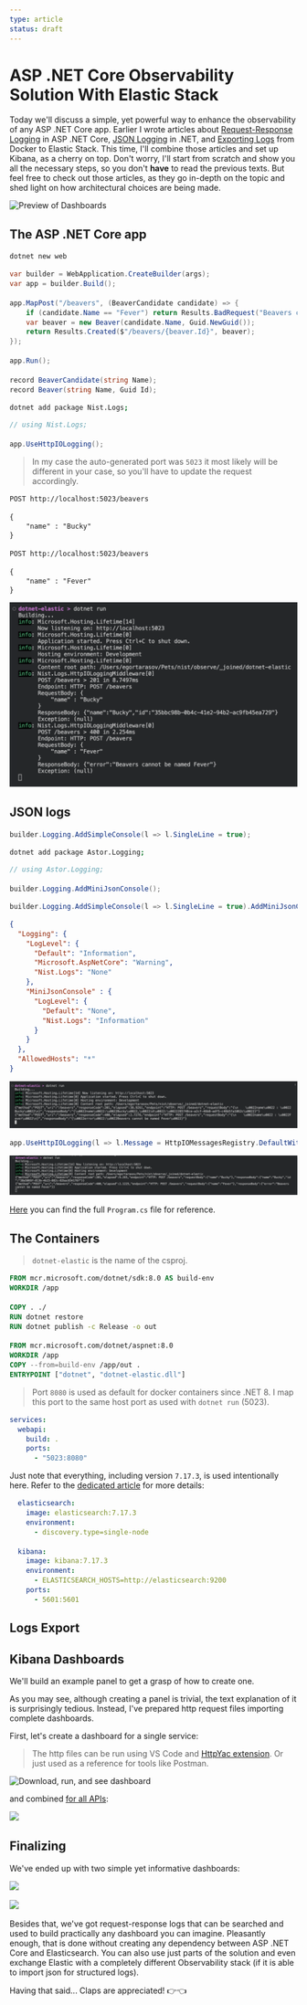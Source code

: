 ```yaml
---
type: article
status: draft
---
```


# ASP .NET Core Observability Solution With Elastic Stack

Today we'll discuss a simple, yet powerful way to enhance the observability of any ASP .NET Core app. Earlier I wrote articles about [Request-Response Logging]() in ASP .NET Core, [JSON Logging]() in .NET, and [Exporting Logs]() from Docker to Elastic Stack. This time, I'll combine those articles and set up Kibana, as a cherry on top. Don't worry, I'll start from scratch and show you all the necessary steps, so you don't **have** to read the previous texts. But feel free to check out those articles, as they go in-depth on the topic and shed light on how architectural choices are being made.

![Preview of Dashboards](dotnet-elastic-thumb.png)

## The ASP .NET Core app

```sh
dotnet new web
```

```csharp
var builder = WebApplication.CreateBuilder(args);
var app = builder.Build();

app.MapPost("/beavers", (BeaverCandidate candidate) => {
    if (candidate.Name == "Fever") return Results.BadRequest("Beavers cannot be named Fever");
    var beaver = new Beaver(candidate.Name, Guid.NewGuid());
    return Results.Created($"/beavers/{beaver.Id}", beaver);
});

app.Run();

record BeaverCandidate(string Name);
record Beaver(string Name, Guid Id);
```

```sh
dotnet add package Nist.Logs;
```

```csharp
// using Nist.Logs;

app.UseHttpIOLogging();
```

> In my case the auto-generated port was `5023` it most likely will be different in your case, so you'll have to update the request accordingly.

```http
POST http://localhost:5023/beavers

{
    "name" : "Bucky"
}

POST http://localhost:5023/beavers

{
    "name" : "Fever"
}
```


![](initial-logs.png)

## JSON logs

```csharp
builder.Logging.AddSimpleConsole(l => l.SingleLine = true);
```

```sh
dotnet add package Astor.Logging;
```

```csharp
// using Astor.Logging;

builder.Logging.AddMiniJsonConsole();
```

```csharp
builder.Logging.AddSimpleConsole(l => l.SingleLine = true).AddMiniJsonConsole();
```

```json
{
  "Logging": {
    "LogLevel": {
      "Default": "Information",
      "Microsoft.AspNetCore": "Warning",
      "Nist.Logs": "None"
    },
    "MiniJsonConsole" : {
      "LogLevel": {
        "Default": "None",
        "Nist.Logs": "Information"
      }
    }
  },
  "AllowedHosts": "*"
}
```

![](complete-logs-escaped.png)

```csharp
app.UseHttpIOLogging(l => l.Message = HttpIOMessagesRegistry.DefaultWithJsonBodies);
```

![](complete-logs.png)

[Here](https://github.com/astorDev/nist/tree/main/observe/_joined/dotnet-elastic/Program.cs) you can find the full `Program.cs` file for reference.

## The Containers

> `dotnet-elastic` is the name of the csproj.

```dockerfile
FROM mcr.microsoft.com/dotnet/sdk:8.0 AS build-env
WORKDIR /app

COPY . ./
RUN dotnet restore
RUN dotnet publish -c Release -o out

FROM mcr.microsoft.com/dotnet/aspnet:8.0
WORKDIR /app
COPY --from=build-env /app/out .
ENTRYPOINT ["dotnet", "dotnet-elastic.dll"]
```

> Port `8080` is used as default for docker containers since .NET 8. I map this port to the same host port as used with `dotnet run` (5023).

```yaml
services:
  webapi:
    build: .
    ports:
      - "5023:8080"
```

Just note that everything, including version `7.17.3`, is used intentionally here. Refer to the [dedicated article]() for more details:

```yaml
  elasticsearch:
    image: elasticsearch:7.17.3
    environment:
      - discovery.type=single-node

  kibana:
    image: kibana:7.17.3
    environment:
      - ELASTICSEARCH_HOSTS=http://elasticsearch:9200
    ports:
      - 5601:5601
```

## Logs Export



## Kibana Dashboards

We'll build an example panel to get a grasp of how to create one. 

As you may see, although creating a panel is trivial, the text explanation of it is surprisingly tedious. Instead, I've prepared http request files importing complete dashboards.


First, let's create a dashboard for a single service:

> The http files can be run using VS Code and [HttpYac extension](https://marketplace.visualstudio.com/items?itemName=anweber.vscode-httpyac). Or just used as a reference for tools like Postman.

![Download, run, and see dashboard](single-board-creation.gif)

and combined [for all APIs]():

![](combined-board-creation.gif)

## Finalizing

We've ended up with two simple yet informative dashboards:

![](single-board.png)

![](combined-board.png)

Besides that, we've got request-response logs that can be searched and used to build practically any dashboard you can imagine. Pleasantly enough, that is done without creating any dependency between ASP .NET Core and Elasticsearch. You can also use just parts of the solution and even exchange Elastic with a completely different Observability stack (if it is able to import json for structured logs).

Having that said... Claps are appreciated! 👉👈
